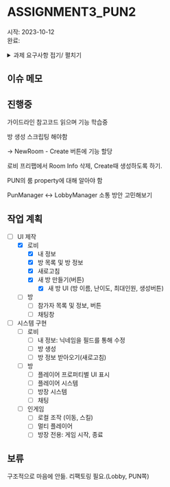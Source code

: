 # ASSIGNMENT3_PUN2

시작: 2023-10-12 </br>
완료: </br>

<details>
<summary>과제 요구사항 접기/ 펼치기</summary>

============ Assignment3_PUN 과제 내용 ============

플랫폼: PC</br>

PUN을 통한 네트워킹(멀티플레이) 구현

- 방목록 확인기능
- 방목록 갱신기능
- 게임시작/종료 (게임내용 없이 시작, 종료만 => 모든플레이어 게임시작 및 종료 동기화)
- 룸프로퍼티 ( 룸이름, 인원표시, 난이도, 플레이중 => [Hard] 방제목 (2/3) 진행중 )
- 플레이어프로퍼티 (준비완료 => 모든플레이어가 준비완료여야 방장이 시작가능)
- 플레이어별로 캐릭터생성, 플레이어 이름표시, Transform 동기화
- 스킬사용(이펙트, 1회성)

=================================================
</details>

## 이슈 메모

## 진행중

가이드라인 참고코드 읽으며 기능 학습중

방 생성 스크립팅 해야함

→ NewRoom - Create 버튼에 기능 할당

로비 프리팹에서 Room Info 삭제, Create때 생성하도록 하기.

PUN의 룸 property에 대해 알아야 함

PunManager ↔ LobbyManager 소통 방안 고민해보기

## 작업 계획

- [ ]  UI 제작
    - [x]  로비
        - [x]  내 정보
        - [x]  방 목록 및 방 정보
        - [x]  새로고침
        - [x]  새 방 만들기(버튼)
            - [x]  새 방 UI (방 이름, 난이도, 최대인원, 생성버튼)
    - [ ]  방
        - [ ]  참가자 목록 및 정보, 버튼
        - [ ]  채팅창
- [ ]  시스템 구현
    - [ ]  로비
        - [ ]  내 정보: 닉네임을 필드를 통해 수정
        - [ ]  방 생성
        - [ ]  방 정보 받아오기(새로고침)
    - [ ]  방
        - [ ]  플레이어 프로퍼티별 UI 표시
        - [ ]  플레이어 시스템
        - [ ]  방장 시스템
        - [ ]  채팅
    - [ ]  인게임
        - [ ]  로컬 조작 (이동, 스킬)
        - [ ]  멀티 플레이어
        - [ ]  방장 전용: 게임 시작, 종료

## 보류

구조적으로 마음에 안듦. 리팩토링 필요.(Lobby, PUN쪽)